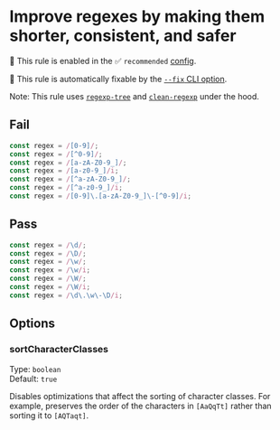# Improve regexes by making them shorter, consistent, and safer

💼 This rule is enabled in the ✅ `recommended` [config](https://github.com/sindresorhus/eslint-plugin-unicorn#preset-configs).

🔧 This rule is automatically fixable by the [`--fix` CLI option](https://eslint.org/docs/latest/user-guide/command-line-interface#--fix).

<!-- end auto-generated rule header -->
<!-- Do not manually modify this header. Run: `npm run fix:eslint-docs` -->

Note: This rule uses [`regexp-tree`](https://github.com/DmitrySoshnikov/regexp-tree) and [`clean-regexp`](https://github.com/samverschueren/clean-regexp) under the hood.

## Fail

```js
const regex = /[0-9]/;
const regex = /[^0-9]/;
const regex = /[a-zA-Z0-9_]/;
const regex = /[a-z0-9_]/i;
const regex = /[^a-zA-Z0-9_]/;
const regex = /[^a-z0-9_]/i;
const regex = /[0-9]\.[a-zA-Z0-9_]\-[^0-9]/i;
```

## Pass

```js
const regex = /\d/;
const regex = /\D/;
const regex = /\w/;
const regex = /\w/i;
const regex = /\W/;
const regex = /\W/i;
const regex = /\d\.\w\-\D/i;
```

## Options

### sortCharacterClasses

Type: `boolean`\
Default: `true`

Disables optimizations that affect the sorting of character classes. For example, preserves the order of the characters in `[AaQqTt]` rather than sorting it to `[AQTaqt]`.
